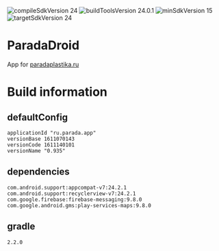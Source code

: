 ![compileSdkVersion 24](https://img.shields.io/badge/compileSdkVersion-24-yellow.svg?style=true) ![buildToolsVersion 24.0.1](https://img.shields.io/badge/buildToolsVersion-24.0.1-blue.svg?style=true) ![minSdkVersion 15](https://img.shields.io/badge/minSdkVersion-15-red.svg?style=true) ![targetSdkVersion 24](https://img.shields.io/badge/targetSdkVersion-24-green.svg?style=true)

# ParadaDroid
App for [paradaplastika.ru](http://paradaplastika.ru/)

# Build information
## defaultConfig
	applicationId "ru.parada.app"
	versionBase 1611070143
	versionCode 1611140101
	versionName "0.935"
## dependencies
	com.android.support:appcompat-v7:24.2.1
	com.android.support:recyclerview-v7:24.2.1
	com.google.firebase:firebase-messaging:9.8.0
	com.google.android.gms:play-services-maps:9.8.0
## gradle
    2.2.0